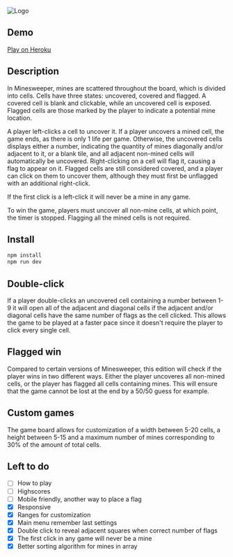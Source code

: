 ![Logo](https://raw.githubusercontent.com/jensengbg-jack-carling/minesweeper/e471a123355f22b924b87df15b7977dc1b1edd17/src/assets/logo.svg)

## Demo

[Play on Heroku](https://minesweeper-ts.herokuapp.com/)

## Description

In Minesweeper, mines are scattered throughout the board, which is divided into cells. Cells have three states: uncovered, covered and flagged. A covered cell is blank and clickable, while an uncovered cell is exposed. Flagged cells are those marked by the player to indicate a potential mine location.

A player left-clicks a cell to uncover it. If a player uncovers a mined cell, the game ends, as there is only 1 life per game. Otherwise, the uncovered cells displays either a number, indicating the quantity of mines diagonally and/or adjacent to it, or a blank tile, and all adjacent non-mined cells will automatically be uncovered. Right-clicking on a cell will flag it, causing a flag to appear on it. Flagged cells are still considered covered, and a player can click on them to uncover them, although they must first be unflagged with an additional right-click.

If the first click is a left-click it will never be a mine in any game.

To win the game, players must uncover all non-mine cells, at which point, the timer is stopped. Flagging all the mined cells is not required.

## Install

```bash
npm install
npm run dev
```

## Double-click

If a player double-clicks an uncovered cell containing a number between 1-9 it will open all of the adjacent and diagonal cells if the adjacent and/or diagonal cells have the same number of flags as the cell clicked. This allows the game to be played at a faster pace since it doesn't require the player to click every single cell.

## Flagged win

Compared to certain versions of Minesweeper, this edition will check if the player wins in two different ways. Either the player uncoveres all non-mined cells, or the player has flagged all cells containing mines. This will ensure that the game cannot be lost at the end by a 50/50 guess for example.

## Custom games

The game board allows for customization of a width between 5-20 cells, a height between 5-15 and a maximum number of mines corresponding to 30% of the amount of total cells.

## Left to do

- [ ] How to play
- [ ] Highscores
- [ ] Mobile friendly, another way to place a flag
- [x] Responsive
- [x] Ranges for customization
- [x] Main menu remember last settings
- [x] Double click to reveal adjacent squares when correct number of flags
- [x] The first click in any game will never be a mine
- [x] Better sorting algorithm for mines in array
